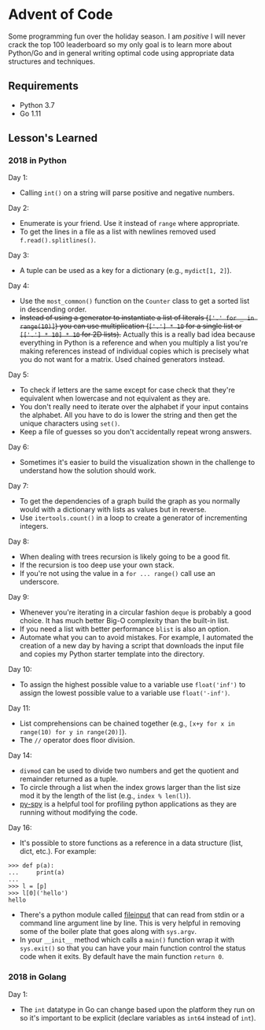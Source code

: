 # Advent of Code
Some programming fun over the holiday season. I am *positive* I will never crack the top 100 leaderboard so my only
goal is to learn more about Python/Go and in general writing optimal code using appropriate data structures
and techniques.

## Requirements
* Python 3.7
* Go 1.11

## Lesson's Learned

### 2018 in Python
Day 1:
* Calling `int()` on a string will parse positive and negative numbers.

Day 2:
* Enumerate is your friend. Use it instead of `range` where appropriate.
* To get the lines in a file as a list with newlines removed used `f.read().splitlines()`.

Day 3:
* A tuple can be used as a key for a dictionary (e.g., `mydict[1, 2]`).

Day 4:
* Use the `most_common()` function on the `Counter` class to get a sorted list in descending order.
* ~~Instead of using a generator to instantiate a list of literals (`['.' for _ in range(10)]`) you can use multiplication (`['.'] * 10` for a single list or `[['.'] * 10] * 10` for 2D lists).~~ Actually this is a really bad idea because everything in Python is a reference and when you multiply a list you're making references instead of individual copies which is precisely what you do not want for a matrix. Used chained generators instead.

Day 5:
* To check if letters are the same except for case check that they're equivalent when lowercase and not equivalent as they are.
* You don't really need to iterate over the alphabet if your input contains the alphabet. All you have to do is lower the string and then get the unique characters using `set()`.
* Keep a file of guesses so you don't accidentally repeat wrong answers.

Day 6:
* Sometimes it's easier to build the visualization shown in the challenge to understand how the solution should work.

Day 7:
* To get the dependencies of a graph build the graph as you normally would with a dictionary with lists as values but in reverse.
* Use `itertools.count()` in a loop to create a generator of incrementing integers.

Day 8:
* When dealing with trees recursion is likely going to be a good fit.
* If the recursion is too deep use your own stack.
* If you're not using the value in a `for ... range()` call use an underscore.

Day 9:
* Whenever you're iterating in a circular fashion `deque` is probably a good choice. It has much better Big-O complexity than the built-in list.
* If you need a list with better performance `blist` is also an option.
* Automate what you can to avoid mistakes. For example, I automated the creation of a new day by having a script that downloads the
input file and copies my Python starter template into the directory.

Day 10:
* To assign the highest possible value to a variable use `float('inf')` to assign the lowest possible value to a variable use `float('-inf')`.

Day 11:
* List comprehensions can be chained together (e.g., `[x+y for x in range(10) for y in range(20)]`).
* The `//` operator does floor division.

Day 14:
* `divmod` can be used to divide two numbers and get the quotient and remainder returned as a tuple.
* To circle through a list when the index grows larger than the list size mod it by the length of the list (e.g., `index % len(l)`).
* [py-spy](https://github.com/benfred/py-spy) is a helpful tool for profiling python applications as they are running without modifying the code.

Day 16:
* It's possible to store functions as a reference in a data structure (list, dict, etc.). For example:
```
>>> def p(a):
...     print(a)
...
>>> l = [p]
>>> l[0]('hello')
hello
```
* There's a python module called [fileinput](https://docs.python.org/3.7/library/fileinput.html) that can read from stdin or a command line argument line by line. This is very  helpful in removing some of the boiler plate that goes along with `sys.argv`.
* In your `__init__` method which calls a `main()` function wrap it with `sys.exit()` so that you can have your main function control the status code when it exits. By default have the main function `return 0`.

### 2018 in Golang
Day 1:
* The `int` datatype in Go can change based upon the platform they run on so it's important to be explicit (declare variables as `int64` instead of `int`).

